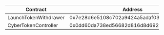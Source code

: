 | Contract              | Address                                    |
| --------------------- | ------------------------------------------ |
| LaunchTokenWithdrawer | 0x7e28d6e5108c702a9424a5adaf03bba57dff7c61 |
| CyberTokenController  | 0x0dd60da738ed56682d816d8d6925fabbf8e6d44b |
